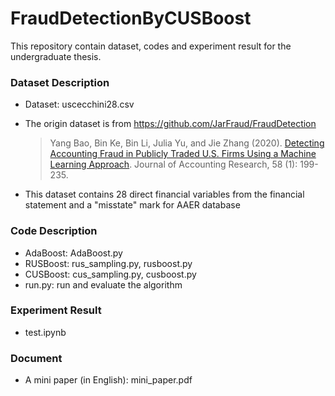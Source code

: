 # FraudDetectionByCUSBoost
This repository contain dataset, codes and experiment result for the undergraduate thesis.

### Dataset Description

- Dataset: uscecchini28.csv

- The origin dataset is from https://github.com/JarFraud/FraudDetection

  > Yang Bao, Bin Ke, Bin Li, Julia Yu, and Jie Zhang (2020). [Detecting Accounting Fraud in Publicly Traded U.S. Firms Using a Machine Learning Approach](https://onlinelibrary.wiley.com/doi/10.1111/1475-679X.12292). Journal of Accounting Research, 58 (1): 199-235.

- This dataset contains 28 direct financial variables from the financial statement and a "misstate" mark for AAER database

### Code Description

- AdaBoost: AdaBoost.py
- RUSBoost: rus_sampling.py, rusboost.py
- CUSBoost: cus_sampling.py, cusboost.py
- run.py: run and evaluate the algorithm

### Experiment Result

- test.ipynb

### Document
- A mini paper (in English): mini_paper.pdf
